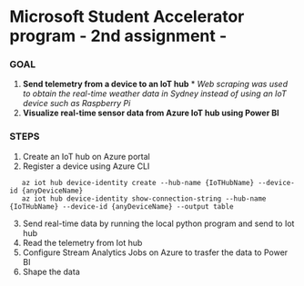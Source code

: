 # Microsoft Student Accelerator program - 2nd assignment -


### GOAL ###

1. **Send telemetry from a device to an IoT hub**  * *Web scraping was used to obtain the real-time weather data in Sydney instead of using an IoT device such as Raspberry Pi*
2. **Visualize real-time sensor data from Azure IoT hub using Power BI**


### STEPS ###
1. Create an IoT hub on Azure portal
2. Register a device using Azure CLI
```
   az iot hub device-identity create --hub-name {IoTHubName} --device-id {anyDeviceName}
   az iot hub device-identity show-connection-string --hub-name {IoTHubName} --device-id {anyDeviceName} --output table
```
3. Send real-time data by running the local python program and send to Iot hub
4. Read the telemetry from Iot hub
5. Configure Stream Analytics Jobs on Azure to trasfer the data to Power BI
6. Shape the data
